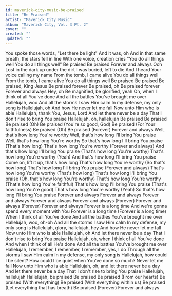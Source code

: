 ```yaml
---
id: maverick-city-music-be-praised
title: "Be Praised"
artist: "Maverick City Music"
album: "Maverick City, Vol. 3 Pt. 2"
cover: ""
created: ""
updated: ""
---
```


You spoke those words, "Let there be light"
And it was, oh
And in that same breath, the stars fell in line
With one voice, creation cries
"You do all things well
You do all things well"
Be praised
Be praised
Forever and always
Ooh
Lost in the dark up under the dirt
I was buried, left to die
And I heard Your voice calling my name
From the tomb, I came alive
You do all things well
From the tomb, I came alive
You do all things well
Be praised
Be praised
Be praised, King Jesus
Be praised forever
Be praised, oh
Be praised forever
Forever and always
Hey, oh
Be magnified, be glorified, yeah
Oh, when I think of all You've done
And all the battles You've brought me over
Hallelujah, woo
And all the storms I saw Him calm
In my defense, my only song is
Hallelujah, oh
And how He never let me fall
Now unto Him who is able
Hallelujah, thank You, Jesus, Lord
And let there never be a day
That I don't rise to bring You praise
Hallelujah, oh, hallelujah
Be praised
Be praised
Be praised (Oh)
Be praised (You're so good, God)
Be praised (For Your faithfulness)
Be praised (Oh)
Be praised (Forever)
Forever and always
Well, that's how long You're worthy
Well, that's how long I'll bring You praise
Well, that's how long You're worthy
So that's how long I'll bring You praise (That's how long)
That's how long You're worthy (Forever and always)
And that's how long I'll bring You praise (That's how long You're worthy)
That's how long You're worthy (Yeah)
And that's how long I'll bring You praise
Come on, lift it up, that's how long
That's how long You're worthy (So that's how long)
That's how long I'll bring You praise (Forever and always)
That's how long You're worthy (That's how long)
That's how long I'll bring You praise (Oh, that's how long You're worthy)
That's how long You're worthy (That's how long You're faithful)
That's how long I'll bring You praise (That's how long You're good)
That's how long You're worthy (Yeah)
So that's how long I'll bring You praise
Forever and always
Forever and always
Forever and always
Forever and always
Forever and always (Forever)
Forever and always (Forever)
Forever and always
Forever is a long time
And we're gonna spend every moment with You
Forever is a long time
(Forever is a long time)
When I think of all You've done
And all the battles You've brought me over
Hallelujah, woo, oh-oh
And all the storms I saw Him calm
In my defense, my only song is
Hallelujah, glory, hallelujah, hey
And how He never let me fall
Now unto Him who is able
Hallelujah, oh
And let there never be a day
That I don't rise to bring You praise
Hallelujah, oh, when I think of all You've done
And when I think of all He's done
And all the battles You've brought me over
Hallelujah, I remember, I remember, I remember, yes, I do
Through all the storms I saw Him calm
In my defense, my only song is
Hallelujah, how could I be silent?
How could I be quiet when You've done so much?
Never let me fall
Now unto Him who is able
Hallelujah, oh, and let there never be a day
And let there never be a day
That I don't rise to bring You praise
Hallelujah, hallelujah
Hallelujah, be praised
Be praised
Be praised (From our hearts)
Be praised (With everything)
Be praised (With everything within us)
Be praised (Let everything that has breath)
Be praised (Forever)
Forever and always